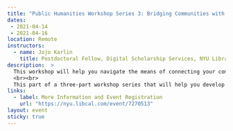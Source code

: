 ```yaml
---
title: "Public Humanities Workshop Series 3: Bridging Communities with Digital Scholarship"
dates:
 - 2021-04-14
 - 2021-04-16
location: Remote
instructors:
  - name: Jojo Karlin
    title: Postdoctoral Fellow, Digital Scholarship Services, NYU Libraries
description:  >
  This workshop will help you navigate the means of connecting your communities to and through your scholarship. Presenting tools to manage resources and data, we will show you some of the services available at the library to help you connect your scholarship to a wider public.
  <br><br>
  This part of a three-part workshop series that will help you develop the digital skills needed to support your Public Humanities work. The workshops will help you cultivate your online presence as well as identifying strategies for engaging with audiences and communities relevant to your work. Each workshop will have two parts—a one-hour group session to introduce topics and tools, followed later in the week by a drop-in session to set up practical steps for moving forward. Students may sign up for just one or two workshops, although we hope you'll be able to join us for all three!
links:
  - label: More Information and Event Registration
    url: "https://nyu.libcal.com/event/7270513"
layout: event
sticky: true
---
```

